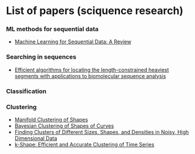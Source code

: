 # List of papers (sciquence research)

### ML methods for sequential data
 * [Machine Learning for Sequential Data: A Review](http://web.engr.oregonstate.edu/~tgd/publications/mlsd-ssspr.pdf)
 
 
### Searching in sequences
* [Efficient algorithms for locating the
length-constrained heaviest segments
with applications to biomolecular
sequence analysis](http://www.csie.ntu.edu.tw/~kmchao/papers/2002_jcss.pdf)

### Classification


### Clustering
* [Manifold Clustering of Shapes](http://www.cs.ucr.edu/~eamonn/ManifoldShapeClustering.pdf)
* [Bayesian Clustering of Shapes of Curves](https://arxiv.org/pdf/1504.00377.pdf)
* [Finding Clusters of Different Sizes, Shapes, and Densities in Noisy,
High Dimensional Data](http://www-users.cs.umn.edu/~kumar/papers/SIAM_snn.pdf)
* [k-Shape: Efficient and Accurate Clustering of Time Series](http://www1.cs.columbia.edu/~jopa/Papers/PaparrizosSIGMOD2015.pdf)
